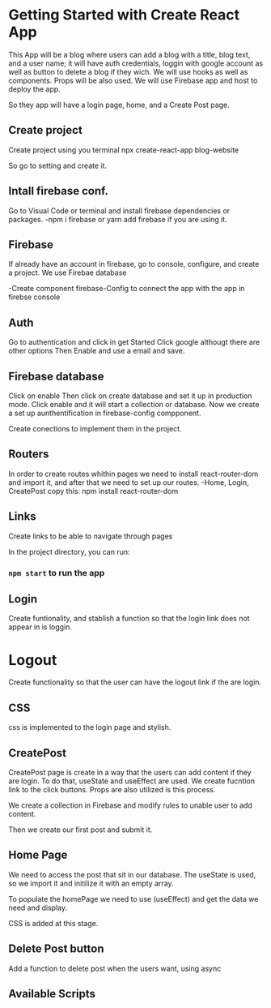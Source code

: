 # Getting Started with Create React App

This App will be a blog where users can add a blog with a title, blog text, and a user name; it will have auth credentials, loggin with google account as well as button to delete a blog if they wich. We will use hooks as well as components. Props will be also used. We will use Firebase app and host to deploy the app.

So they app will have a login page, home, and a Create Post page.

## Create project

Create project using you terminal
npx create-react-app blog-website

So go to setting and create it.

## Intall firebase conf.
Go to Visual Code or terminal and install firebase dependencies or packages.
-npm i firebase or yarn add firebase if you are using it.

## Firebase
If already have an account in firebase, go to console, configure, and create a project.
We use Firebae database

-Create component firebase-Config to connect the app with the app in firebse console

## Auth
Go to authentication and click in get Started
Click google althougt there are other options
Then Enable and use a email and save.

## Firebase database
Click on enable
Then click on create database and set it up in production mode.
Click enable and it will start a collection or database.
Now we create a set up aunthentification in firebase-config compponent.

Create conections to implement them in the project.

## Routers
In order to create routes whithin pages we need to install react-router-dom and import it, and after that we need to set up our routes.
-Home, Login, CreatePost
copy this: npm install react-router-dom

## Links
Create links to be able to navigate through pages

In the project directory, you can run:

### `npm start` to run the app

## Login
Create funtionality, and stablish a function so that the login link does not appear in is loggin.

# Logout
Create functionality so that the user can have the logout link if the are login.

## CSS
css is implemented to the login page and stylish.

## CreatePost
CreatePost page is create in a way that the users can add content if they are login. To do that, useState and useEffect are used. We create fucntion link to the click buttons. Props are also utilized is this process.

We create a collection in Firebase and modify rules to unable user to add content.

Then we create our first post and submit it.

## Home Page
We need to access the post that sit in our database.
The useState is used, so we import it and initilize it with an empty array.

To populate the homePage we need to use (useEffect) and get the data we need and display.

CSS is added at this stage.

## Delete Post button
Add a function to delete post when the users want, using async

## Available Scripts
